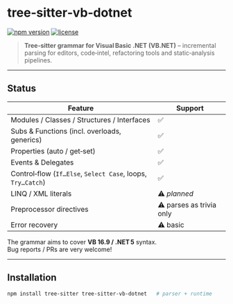 # tree‑sitter‑vb‑dotnet

[![npm version](https://img.shields.io/npm/v/tree-sitter-vb-dotnet.svg)](https://www.npmjs.com/package/tree-sitter-vb-dotnet)
[![license](https://img.shields.io/github/license/CodeAnt-AI/tree-sitter-vb-dotnet)](LICENSE)

> **Tree‑sitter grammar for Visual Basic .NET (VB.NET)** – incremental parsing for editors, code‑intel, refactoring tools and static‑analysis pipelines.

---

## Status

| Feature | Support |
|---------|---------|
| Modules / Classes / Structures / Interfaces | ✅ |
| Subs & Functions (incl. overloads, generics) | ✅ |
| Properties (auto / get‑set) | ✅ |
| Events & Delegates | ✅ |
| Control‑flow (`If…Else`, `Select Case`, loops, `Try…Catch`) | ✅ |
| LINQ / XML literals | ⚠️ *planned* |
| Preprocessor directives | ⚠️ parses as trivia only |
| Error recovery | ⚠️ basic |

The grammar aims to cover **VB 16.9 / .NET 5** syntax.  
Bug reports / PRs are very welcome!

---

## Installation

```bash
npm install tree-sitter tree-sitter-vb-dotnet   # parser + runtime
